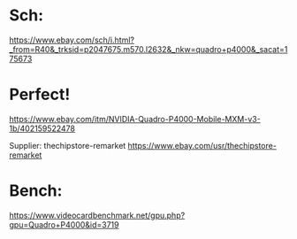 # Sch:
https://www.ebay.com/sch/i.html?_from=R40&_trksid=p2047675.m570.l2632&_nkw=quadro+p4000&_sacat=175673

# Perfect!
https://www.ebay.com/itm/NVIDIA-Quadro-P4000-Mobile-MXM-v3-1b/402159522478

Supplier: thechipstore-remarket
https://www.ebay.com/usr/thechipstore-remarket


# Bench:
https://www.videocardbenchmark.net/gpu.php?gpu=Quadro+P4000&id=3719
